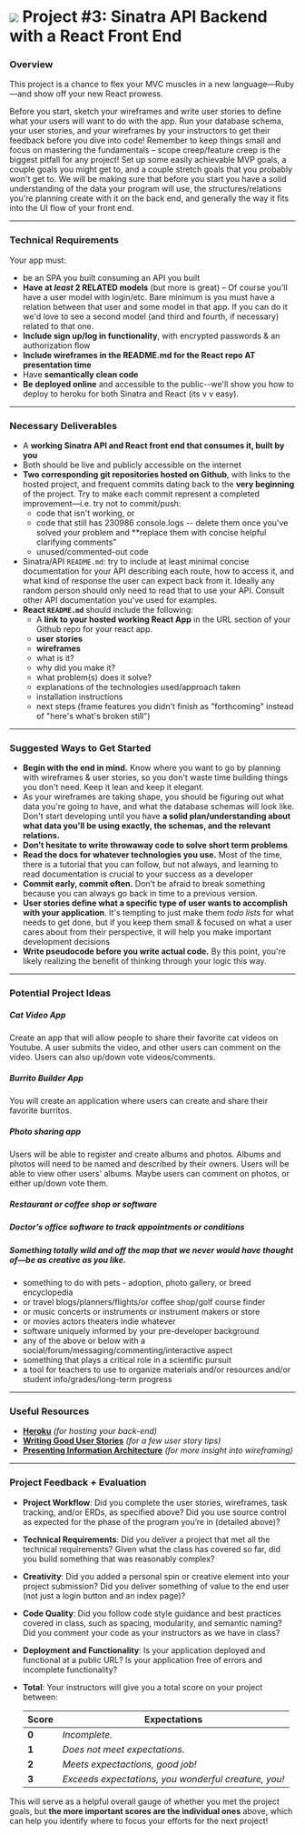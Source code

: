 # ![](https://ga-dash.s3.amazonaws.com/production/assets/logo-9f88ae6c9c3871690e33280fcf557f33.png) Project #3: Sinatra API Backend with a React Front End

### Overview

This project is a chance to flex your MVC muscles in a new language—Ruby—and show off your new React prowess.

Before you start, sketch your wireframes and write user stories to define what your users will want to do with the app. Run your database schema, your user stories, and your wireframes by your instructors to get their feedback before you dive into code! Remember to keep things small and focus on mastering the fundamentals – scope creep/feature creep is the biggest pitfall for any project! Set up some easily achievable MVP goals, a couple goals you might get to, and a couple stretch goals that you probably won't get to. We will be making sure that before you start you have a solid understanding of the data your program will use, the structures/relations you're planning create with it on the back end, and generally the way it fits into the UI flow of your front end.

---

### Technical Requirements

Your app must:

* be an SPA you built consuming an API you built
* **Have at _least_ 2 RELATED models** (but more is great) – Of course you'll have a user model with login/etc. Bare minimum is you must have a relation between that user and some model in that app. If you can do it we'd love to see a second model (and third and fourth, if necessary) related to that one.
* **Include sign up/log in functionality**, with encrypted passwords & an authorization flow
* **Include wireframes in the README.md for the React repo AT presentation time** 
* Have **semantically clean code**
* **Be deployed online** and accessible to the public--we'll show you how to deploy to heroku for both Sinatra and React (its v v easy).

---

### Necessary Deliverables

* A **working Sinatra API and React front end that consumes it, built by you**
* Both should be live and publicly accessible on the internet
* **Two corresponding git repositories hosted on Github**, with links to the hosted project, and frequent commits dating back to the **very beginning** of the project. Try to make each commit represent a completed improvement—i.e. try not to commit/push: 
  * code that isn't working, or
  * code that still has 230986 console.logs -- delete them once you've solved your problem and **replace them with concise helpful clarifying comments"
  * unused/commented-out code 
* Sinatra/API `README.md`: try to include at least minimal concise documentation for your API describing each route, how to access it, and what kind of response the user can expect back from it. Ideally any random person should only need to read that to use your API. Consult other API documentation you've used for examples.
* **React ``README.md``** should include the following:
  * A **link to your hosted working React App** in the URL section of your Github repo for your react app.
  * **user stories**
  * **wireframes**
  * what is it?
  * why did you make it?
  * what problem(s) does it solve?
  * explanations of the technologies used/approach taken
  * installation instructions 
  * next steps (frame features you didn't finish as "forthcoming" instead of "here's what's broken still")


---

### Suggested Ways to Get Started

* **Begin with the end in mind.** Know where you want to go by planning with wireframes & user stories, so you don't waste time building things you don't need. Keep it lean and keep it elegant.
* As your wireframes are taking shape, you should be figuring out what data you're going to have, and what the database schemas will look like.  Don't start developing until you have **a solid plan/understanding about what data you'll be using exactly, the schemas, and the relevant relations.**
* **Don’t hesitate to write throwaway code to solve short term problems**
* **Read the docs for whatever technologies you use.** Most of the time, there is a tutorial that you can follow, but not always, and learning to read documentation is crucial to your success as a developer
* **Commit early, commit often.** Don’t be afraid to break something because you can always go back in time to a previous version.
* **User stories define what a specific type of user wants to accomplish with your application**. It's tempting to just make them _todo lists_ for what needs to get done, but if you keep them small & focused on what a user cares about from their perspective, it will help you make important development decisions
* **Write pseudocode before you write actual code.** By this point, you're likely realizing the benefit of thinking through your logic this way.

---

### Potential Project Ideas

##### Cat Video App
Create an app that will allow people to share their favorite cat videos on Youtube. A user submits the video, and other users can comment on the video. Users can also up/down vote videos/comments.

##### Burrito Builder App
You will create an application where users can create and share their favorite burritos.

##### Photo sharing app
Users will be able to register and create albums and photos. Albums and photos will need to be named and described by their owners. Users will be able to view other users' albums. Maybe users can comment on photos, or either up/down vote them.

##### Restaurant or coffee shop or software

##### Doctor's office software to track appointments or conditions

##### Something totally wild and off the map that we never would have thought of—be as creative as you like.

* something to do with pets - adoption, photo gallery, or breed encyclopedia 
* or travel blogs/planners/flights/or coffee shop/golf course finder
* or music concerts or instruments or instrument makers or store
* or movies actors theaters indie whatever
* software uniquely informed by your pre-developer background
* any of the above or below with a social/forum/messaging/commenting/interactive aspect
* something that plays a critical role in a scientific pursuit
* a tool for teachers to use to organize materials and/or resources and/or student info/grades/long-term progress

---

### Useful Resources

* **[Heroku](http://www.heroku.com)** _(for hosting your back-end)_
* **[Writing Good User Stories](http://www.mariaemerson.com/user-stories/)** _(for a few user story tips)_
* **[Presenting Information Architecture](http://webstyleguide.com/wsg3/3-information-architecture/4-presenting-information.html)** _(for more insight into wireframing)_

---

### Project Feedback + Evaluation

* __Project Workflow__: Did you complete the user stories, wireframes, task tracking, and/or ERDs, as specified above? Did you use source control as expected for the phase of the program you’re in (detailed above)?

* __Technical Requirements__: Did you deliver a project that met all the technical requirements? Given what the class has covered so far, did you build something that was reasonably complex?

* __Creativity__: Did you added a personal spin or creative element into your project submission? Did you deliver something of value to the end user (not just a login button and an index page)?

* __Code Quality__: Did you follow code style guidance and best practices covered in class, such as spacing, modularity, and semantic naming? Did you comment your code as your instructors as we have in class?

* __Deployment and Functionality__: Is your application deployed and functional at a public URL? Is your application free of errors and incomplete functionality?

* __Total__: Your instructors will give you a total score on your project between:

    Score | Expectations
    ----- | ------------
    **0** | _Incomplete._
    **1** | _Does not meet expectations._
    **2** | _Meets expectactions, good job!_
    **3** | _Exceeds expectations, you wonderful creature, you!_

 This will serve as a helpful overall gauge of whether you met the project goals, but __the more important scores are the individual ones__ above, which can help you identify where to focus your efforts for the next project!
